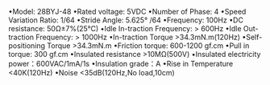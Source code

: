 •Model: 28BYJ-48
•Rated voltage: 5VDC
•Number of Phase: 4
•Speed Variation Ratio: 1/64
•Stride Angle: 5.625° /64
•Frequency: 100Hz
•DC resistance: 50Ω±7%(25℃)
•Idle In-traction Frequency: > 600Hz
•Idle Out-traction Frequency: > 1000Hz
•In-traction Torque >34.3mN.m(120Hz)
•Self-positioning Torque >34.3mN.m
•Friction torque: 600-1200 gf.cm
•Pull in torque: 300 gf.cm
•Insulated resistance >10MΩ(500V)
•Insulated electricity power：600VAC/1mA/1s
•Insulation grade：A
•Rise in Temperature <40K(120Hz)
•Noise <35dB(120Hz,No load,10cm)
